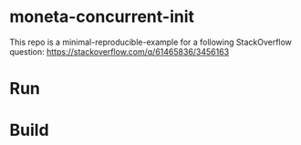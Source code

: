 # moneta-concurrent-init

This repo is a minimal-reproducible-example for a following StackOverflow question: 
https://stackoverflow.com/q/61465836/3456163

# Run

# Build
